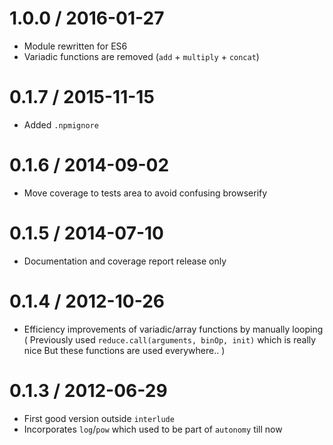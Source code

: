 1.0.0 / 2016-01-27
==================
  * Module rewritten for ES6
  * Variadic functions are removed (`add` + `multiply` + `concat`)

0.1.7 / 2015-11-15
==================
  * Added `.npmignore`

0.1.6 / 2014-09-02
==================
  * Move coverage to tests area to avoid confusing browserify

0.1.5 / 2014-07-10
==================
  * Documentation and coverage report release only

0.1.4 / 2012-10-26
==================
  * Efficiency improvements of variadic/array functions by manually looping
  (
    Previously used `reduce.call(arguments, binOp, init)` which is really nice
    But these functions are used everywhere..
  )

0.1.3 / 2012-06-29
==================
  * First good version outside `interlude`
  * Incorporates `log`/`pow` which used to be part of `autonomy` till now

